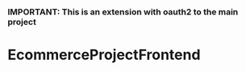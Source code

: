 <h3>IMPORTANT: This is an extension with oauth2 to the main project</h3>

# EcommerceProjectFrontend
